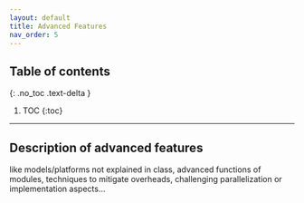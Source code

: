 ```yaml
---
layout: default
title: Advanced Features
nav_order: 5
---
```

## Table of contents
{: .no_toc .text-delta }

1. TOC
{:toc}

---

## Description of advanced features 
like models/platforms not explained in class, advanced functions of modules, techniques to mitigate overheads, challenging parallelization or implementation aspects...
